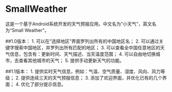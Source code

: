 # SmallWeather
这是一个基于Android系统开发的天气预报应用。中文名为“小天气”，英文名为“Small Weather”。

##1.0版本：
    1. 可以在“选择地区”界面罗列出所有的中国地区名；
    2. 可以通过关键字搜索中国地区，并罗列出所有匹配的地区；
    3. 可以查看全中国任意地区的天气信息，包含有：更新时间、天气描述、当天温度范围；
    4. 可以自由地切换城市，去查看其他城市的天气；
    5. 提供手动更新天气的功能。
    
##1.1版本：
    1. 提供实时天气信息，例如：气温、空气质量、湿度、风向、风力等级；
    2. 提供连续三天的天气预报信息；
    3. 添加了欢迎界面，并优化已有的几个界面；
    4. 优化了部分提示信息。
